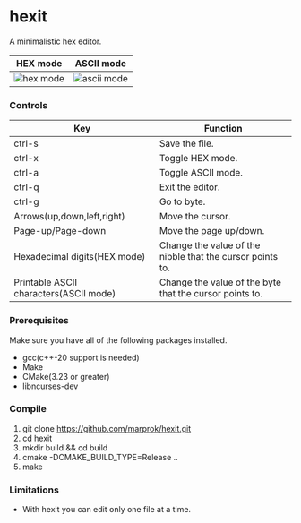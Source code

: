 # hexit
A minimalistic hex editor.

HEX mode                   |  ASCII mode
:-------------------------:|:-------------------------:
![hex mode](hex_mode.png)  |  ![ascii mode](ascii_mode.png)


### Controls

| Key                           | Function        |
|-------------------------------|-----------------|
| ctrl-s                        | Save the file.  |
| ctrl-x                        | Toggle HEX mode.|
| ctrl-a                        | Toggle ASCII mode.|
| ctrl-q                        | Exit the editor.|
| ctrl-g                        | Go to byte.|
| Arrows(up,down,left,right)    | Move the cursor.|
| Page-up/Page-down             | Move the page up/down.|
| Hexadecimal digits(HEX mode)  | Change the value of the nibble that the cursor points to.|
| Printable ASCII characters(ASCII mode) | Change the value of the byte that the cursor points to.|

### Prerequisites

Make sure you have all of the following packages installed.
* gcc(c++-20 support is needed)
* Make
* CMake(3.23 or greater)
* libncurses-dev

### Compile
1. git clone https://github.com/marprok/hexit.git
2. cd hexit
3. mkdir build && cd build
4. cmake -DCMAKE_BUILD_TYPE=Release ..
5. make

### Limitations
* With hexit you can edit only one file at a time.

